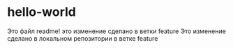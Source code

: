 # hello-world
Это файл readme!
это изменение сделано в ветки feature
Это изменение сделано в локальном репозитории в ветке feature

